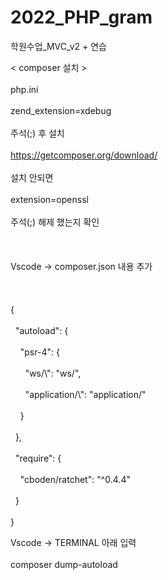 # 2022_PHP_gram
학원수업_MVC_v2 + 연습

< composer 설치 >	</br> 		
php.ini</br> 			
zend_extension=xdebug</br> 				
주석(;) 후 설치</br> 				
https://getcomposer.org/download/	</br> 			
설치 안되면 </br> 				
extension=openssl	</br> 			
주석(;) 해제 했는지 확인 </br> 		
</br> 	
Vscode → composer.json 내용 추가</br> 				
</br> 	
{</br> 					
  "autoload": {</br> 					
    "psr-4": {</br> 					
      "ws/\\": "ws/",</br> 					
      "application/\\": "application/"</br> 					
    }</br> 					
  },</br> 					
  "require": {</br> 					
    "cboden/ratchet": "^0.4.4"</br> 					
  }</br> 					
}</br> 					

Vscode → TERMINAL 아래 입력 </br> 	
composer dump-autoload </br> 
